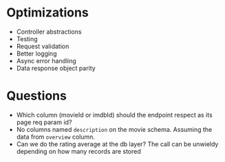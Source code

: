 # Optimizations
- Controller abstractions
- Testing
- Request validation
- Better logging
- Async error handling
- Data response object parity

# Questions

- Which column (movieId or imdbId) should the endpoint respect as its page req param id?
- No columns named `description` on the movie schema. Assuming the data from `overview` column.
- Can we do the rating average at the db layer? The call can be unwieldy depending on how many records are stored